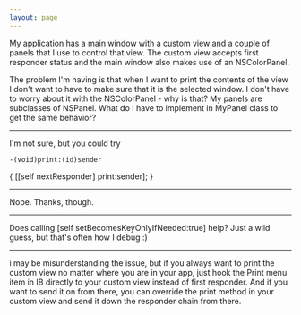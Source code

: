 ```yaml
---
layout: page
---
```



My application has a main window with a custom view and a couple of panels that I use to control that view.
The custom view accepts first responder status and the main window also makes use of an NSColorPanel.

The problem I'm having is that when I want to print the contents of the view I don't want to have to make sure that it is the selected window.  I don't have to worry about it with the NSColorPanel - why is that?  My panels are subclasses of NSPanel.  What do I have to implement in MyPanel class to get the same behavior?


----

I'm not sure, but you could try

    -(void)print:(id)sender
{
    [[self nextResponder] print:sender];
}

----
Nope.  Thanks, though.

----

Does calling     [self setBecomesKeyOnlyIfNeeded:true] help? Just a wild guess, but that's often how I debug :)

----

i may be misunderstanding the issue, but if you always want to print the custom view no matter where you are in your app, just hook the Print menu item in IB directly to your custom view instead of first responder.  And if you want to send it on from there, you can override the print method in your custom view and send it down the responder chain from there.
